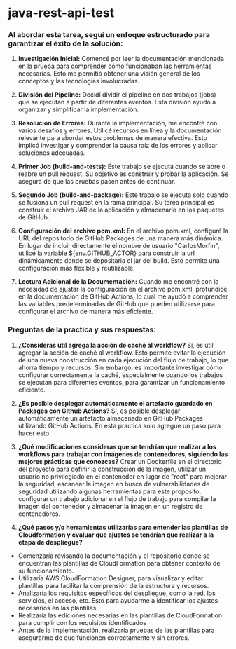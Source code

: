 # java-rest-api-test

### Al abordar esta tarea, seguí un enfoque estructurado para garantizar el éxito de la solución:

1. **Investigación Inicial:** Comencé por leer la documentación mencionada en la prueba para comprender cómo funcionaban las herramientas necesarias. Esto me permitió obtener una visión general de los conceptos y las tecnologías involucradas.

2. **División del Pipeline:** Decidí dividir el pipeline en dos trabajos (jobs) que se ejecutan a partir de diferentes eventos. Esta división ayudó a organizar y simplificar la implementación.

3. **Resolución de Errores:** Durante la implementación, me encontré con varios desafíos y errores. Utilicé recursos en línea y la documentación relevante para abordar estos problemas de manera efectiva. Esto implicó investigar y comprender la causa raíz de los errores y aplicar soluciones adecuadas.

4. **Primer Job (build-and-tests):** Este trabajo se ejecuta cuando se abre o reabre un pull request. Su objetivo es construir y probar la aplicación. Se asegura de que las pruebas pasen antes de continuar.

5. **Segundo Job (build-and-package):** Este trabajo se ejecuta solo cuando se fusiona un pull request en la rama principal. Su tarea principal es construir el archivo JAR de la aplicación y almacenarlo en los paquetes de GitHub.

6. **Configuración del archivo pom.xml:** En el archivo pom.xml, configuré la URL del repositorio de GitHub Packages de una manera más dinámica. En lugar de incluir directamente el nombre de usuario "CarlosMorfin", utilicé la variable ${env.GITHUB_ACTOR} para construir la url dinámicamente donde se depositaria el jar del build. Esto permite una configuración más flexible y reutilizable.

7. **Lectura Adicional de la Documentación:** Cuando me encontré con la necesidad de ajustar la configuración en el archivo pom.xml, profundicé en la documentación de GitHub Actions, lo cual me ayudó a comprender las variables predeterminadas de GitHub que pueden utilizarse para configurar el archivo de manera más eficiente.

### Preguntas de la practica y sus respuestas:

1. **¿Consideras útil agrega la acción de caché al workflow?**
Sí, es útil agregar la acción de caché al workflow. Esto permite evitar la ejecución de una nueva construcción en cada ejecución del flujo de trabajo, lo que ahorra tiempo y recursos. Sin embargo, es importante investigar cómo configurar correctamente la caché, especialmente cuando los trabajos se ejecutan para diferentes eventos, para garantizar un funcionamiento eficiente.

2. **¿Es posible desplegar automáticamente el artefacto guardado en Packages con Github Actions?**
Sí, es posible desplegar automáticamente un artefacto almacenado en GitHub Packages utilizando GitHub Actions. En esta practica solo agregue un paso para hacer esto.

3. **¿Qué modificaciones consideras que se tendrían que realizar a los workflows para trabajar con imágenes de contenedores, siguiendo las mejores prácticas que conozcas?**
Crear un Dockerfile en el directorio del proyecto para definir la construcción de la imagen, utilizar un usuario no privilegiado en el contenedor en lugar de "root" para mejorar la seguridad, escanear la imagen en busca de vulnerabilidades de seguridad utilizando algunas herramientas para este proposito, configurar un trabajo adicional en el flujo de trabajo para compilar la imagen del contenedor y almacenar la imagen en un registro de contenedores.

4. **¿Qué pasos y/o herramientas utilizarías para entender las plantillas de Cloudformation y evaluar que ajustes se tendrían que realizar a la etapa de despliegue?**
* Comenzaría revisando la documentación y el repositorio donde se encuentran las plantillas de CloudFormation para obtener contexto de su funcionamiento. 
* Utilizaría AWS CloudFormation Designer, para visualizar y editar  plantillas para facilitar la comprensión de la estructura y recursos.
* Analizaría los requisitos específicos del despliegue, como la red, los servicios, el acceso, etc. Esto para ayudarme a identificar los ajustes necesarios en las plantillas.
* Realizaría las ediciones necesarias en las plantillas de CloudFormation para cumplir con los requisitos identificados
* Antes de la implementación, realizaría pruebas de las plantillas para asegurarme de que funcionen correctamente y sin errores.